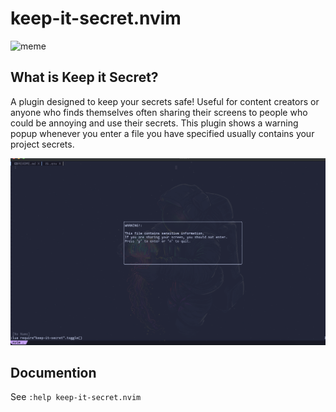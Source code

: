 # keep-it-secret.nvim

![meme](https://giphy.com/gifs/oskouioskoui-lotr-gifscapade-3oFyCYNrra8qo1Cv8Q)

## What is Keep it Secret?

A plugin designed to keep your secrets safe! Useful for content creators or
anyone who finds themselves often sharing their screens to people who could be
annoying and use their secrets. This plugin shows a warning popup whenever
you enter a file you have specified usually contains your project secrets.

![demo](images/demo.png)

## Documention

See `:help keep-it-secret.nvim`
